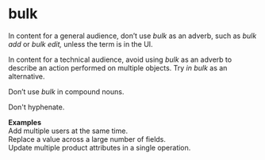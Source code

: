 # bulk

In content for a general audience, don’t use *bulk* as an adverb, such as *bulk add* or *bulk edit,* unless the term is in the UI.

In content for a technical audience, avoid using *bulk* as an adverb to describe an action performed on multiple objects. Try *in bulk* as an alternative.

Don’t use *bulk* in compound nouns. 

Don't hyphenate.

**Examples**  
Add multiple users at the same time.  
Replace a value across a large number of fields.  
Update multiple product attributes in a single operation.
